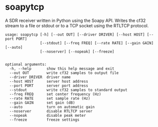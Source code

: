 # soapytcp

A SDR receiver written in Python using the Soapy API. Writes the cf32 stream to a file or stdout or to a TCP socket using the RTLTCP protocol.

```
usage: soapytcp [-h] [--out OUT] [--driver DRIVER] [--host HOST] [--port PORT]
                [--stdout] [--freq FREQ] [--rate RATE] [--gain GAIN] [--auto]
                [--noserver] [--nopeak] [--freeze]


optional arguments:
  -h, --help       show this help message and exit
  --out OUT        write cf32 samples to output file
  --driver DRIVER  driver name
  --host HOST      server host address
  --port PORT      server port address
  --stdout         write cf32 samples to standard output
  --freq FREQ      set center frequency (Hz)
  --rate RATE      set sample rate (Hz)
  --gain GAIN      set gain (dB)
  --auto           turn on automatic gain
  --noserver       disable RTLTCP server
  --nopeak         disable peak meter
  --freeze         freeze settings
```



